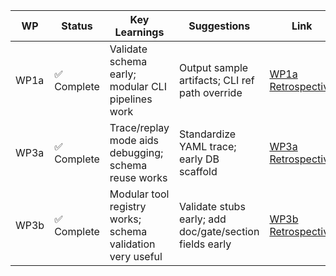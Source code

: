 | WP   | Status       | Key Learnings                                                   | Suggestions                                              | Link                                              |
|------|--------------|----------------------------------------------------------------|-----------------------------------------------------------|---------------------------------------------------|
| WP1a | ✅ Complete  | Validate schema early; modular CLI pipelines work             | Output sample artifacts; CLI ref path override            | [WP1a Retrospective](./WP1a_retrospective.md)     |
| WP3a | ✅ Complete  | Trace/replay mode aids debugging; schema reuse works          | Standardize YAML trace; early DB scaffold                 | [WP3a Retrospective](./WP3a_retrospective.md)     |
| WP3b | ✅ Complete  | Modular tool registry works; schema validation very useful    | Validate stubs early; add doc/gate/section fields early   | [WP3b Retrospective](./WP3b_retrospective.md)     |
